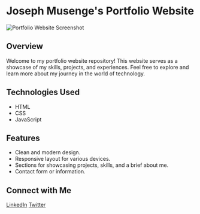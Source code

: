 # Joseph Musenge's Portfolio Website

![Portfolio Website Screenshot](url-to-screenshot)

## Overview

Welcome to my portfolio website repository! This website serves as a showcase of my skills, projects, and experiences. Feel free to explore and learn more about my journey in the world of technology.

## Technologies Used

- HTML
- CSS
- JavaScript


## Features

- Clean and modern design.
- Responsive layout for various devices.
- Sections for showcasing projects, skills, and a brief about me.
- Contact form or information.

## Connect with Me

[LinkedIn](https://www.linkedin.com/in/joseph-musenge/)
[Twitter](https://www.twitter.com/_josephmusenge)